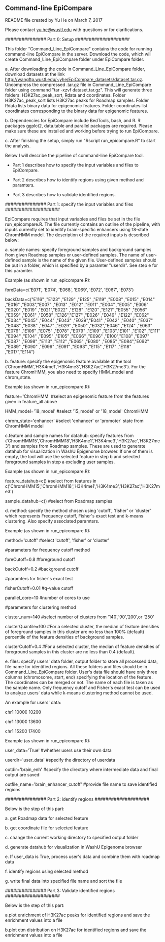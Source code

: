 ## Command-line EpiCompare

README file created by Yu He on March 7, 2017

Please contact yu.he@wustl.edu with questions or for clarifications.


###############  Part 0: Setup ####################


This folder "Command_Line_EpiCompare" contains the code for running command-line EpiCompare in the server. Download the code, which will create Command_Line_EpiCompare folder under EpiCompare folder.


a. After downloading the code in Command_Line_EpiCompare folder, download datasets at the link http://wangftp.wustl.edu/~yhe/EpiCompare_datasets/dataset.tar.gz. Uncompress the compressed .tar.gz file in Command_Line_EpiCompare folder using command "tar -xzvf dataset.tar.gz". This will generate three folders: H3K27ac_peak_sort, Rdata and coordinates. Folder H3K27ac_peak_sort lists H3K27ac peaks for Roadmap samples. Folder Rdata lists binary data for epigenomic features. Folder coordinates list coordinates corresponding to the binary data for epigenomic features.


b. Dependencies for EpiCompare include BedTools, bash, and R. R packages ggplot2, data.table and parallel packages are required. Please make sure these are installed and working before trying to run EpiCompare.


c. After finishing the setup, simply run "Rscript  run_epicompare.R" to start the analysis. 


Below I will describe the pipeline of command-line EpiCompare tool.

- Part 1 describes how to specify the input variables and files to EpiCompare.

- Part 2 describes how to identify regions using given method and paramters.

- Part 3 describes how to validate identified regions.




###############  Part 1: specify the input variables and files ####################

EpiCompare requires that input variables and files be set in the file run_epicompare.R. The file currently contains an outline of the pipeline, with inputs currently set to identify brain-specific enhancers using 18-state ChromHMM model. The description of the required inputs is described below: 


a. sample names: specify foreground samples and background samples from given Roadmap samples or user-defined samples. The name of user-defined sample is the name of the given file. User-defined samples should be put in a folder, which is specified by a paramter "userdir". See step e for this paramter.


Example (as shown in run_epicompare.R): 

foreData=c('E071', 'E074', 'E068', 'E069', 'E072', 'E067', 'E073') 

backData=c("E116" ,"E123" ,"E129" ,"E125" ,"E119" ,"E008" ,"E015" ,"E014" ,"E016" ,"E003","E007" ,"E013" ,"E012" ,"E011" ,"E004" ,"E005" ,"E006" ,"E020" ,"E019" ,"E021","E022" ,"E128" ,"E120" ,"E121" ,"E055" ,"E056" ,"E059" ,"E061" ,"E058" ,"E126","E127" ,"E026" ,"E049" ,"E122" ,"E062" ,"E034" ,"E045" ,"E044" ,"E043" ,"E039","E041" ,"E042" ,"E040" ,"E037" ,"E048" ,"E038" ,"E047" ,"E029" ,"E050" ,"E032","E046" ,"E124" ,"E063" ,"E076" ,"E106" ,"E075" ,"E078" ,"E079" ,"E109" ,"E103","E101" ,"E102" ,"E111" ,"E094" ,"E104" ,"E095" ,"E105" ,"E066" ,"E096" ,"E100","E108" ,"E097" ,"E087" ,"E098" ,"E113" ,"E112" ,"E065" ,"E080" ,"E085" ,"E084","E092" ,"E089" ,"E090" ,"E099" ,"E091" ,"E093" ,"E115" ,"E117" ,"E118" ,"E017","E114")	


b. feature: specify the epigenomic feature available at the tool ('ChromHMM','H3K4me1','H3K4me3','H3K27ac','H3K27me3'). For the feature ChromHMM, you also need to specify HMM_model and chrom_state.


Example (as shown in run_epicompare.R):

feature='ChromHMM' #select an epigenomic feature from the features given in feature_all above

HMM_model='18_model' #select '15_model' or '18_model' ChromHMM

chrom_state='enhancer' #select 'enhancer' or 'promoter' state from ChromHMM model


c.feature and sample names for datahub: specify features from ('ChromHMM15','ChromHMM18','H3K4me1','H3K4me3','H3K27ac','H3K27me3') and samples from Roadmap samples. These are used to generate datahub for visualization in WashU Epigenome browser. If one of them is empty, the tool will use the selected feature in step b and selected foreground samples in step a excluding user samples.


Example (as shown in run_epicompare.R):

feature_datahub=c() #select from features in c('ChromHMM15','ChromHMM18','H3K4me1','H3K4me3','H3K27ac','H3K27me3')

sample_datahub=c() #select from Roadmap samples


d. method: specify the method chosen using 'cutoff', 'fisher' or 'cluster' which represents Frequency cutoff, Fisher's exact test and k-means clustering. Also specify associated paramters.


Example (as shown in run_epicompare.R):

method='cutoff' #select 'cutoff', 'fisher' or 'cluster'

#parameters for frequency cutoff method

foreCutoff=0.8 #foreground cutoff

backCutoff=0.2 #background cutoff

#paramters for fisher's exact test

fisherCutoff=0.01 #q-value cutoff

parallel_core=10 #number of cores to use

#parameters for clustering method

cluster_num=140 #select number of clusters from '140','90','200',or '250'

clusterQuantile=100 #For a selected cluster, the median of feature densities of foreground samples in this cluster are no less than 100% (default) percentile of the feature densities of background samples.

clusterCutoff=0.4 #For a selected cluster, the median of feature densities of foreground samples in this cluster are no less than 0.4 (default).


e. files: specify users' data folder, output folder to store all processed data, file name for identified regions. All these folders and files should be in Command_Line_EpiCompare folder. User's data file should have only three columns (chromosome, start, end) specifying the location of the feature. The coordinates can be merged or not. The name of each file is taken as the sample name. Only frequency cutoff and Fisher's exact test can be used to analyze users' data while k-means clustering method cannot be used.


An example for users' data:

chr1	10000	10200

chr1	13000	13600

chr1	15200	17400


Example (as shown in run_epicompare.R):  

user_data='True' #whether users use their own data

userdir='user_data' #specify the directory of userdata

outdir='brain_enh'  #specify the directory where intermediate data and final output are saved 

outfile_name='brain_enhancer_cutoff' #provide file name to save identified regions




###############  Part 2: identify regions ####################

Below is the step of this part:

a. get Roadmap data for selected feature

b. get coordinate file for selected feature

c. change the current working directory to specified output folder

d. generate datahub for visualization in WashU Epigenome browser

e. If user_data is True, process user's data and combine them with roadmap data

f. identify regions using selected method

g. write final data into specified file name and sort the file




###############  Part 3: Validate identified regions ####################

Below is the step of this part:

a.plot enrichment of H3K27ac peaks for identified regions and save the enrichment values into a file

b.plot ctm distribution on H3K27ac for identified regions and save the enrichment values into a file

